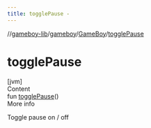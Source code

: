 ```yaml
---
title: togglePause -
---
```

//[gameboy-lib](../../index.md)/[gameboy](../index.md)/[GameBoy](index.md)/[togglePause](toggle-pause.md)



# togglePause  
[jvm]  
Content  
fun [togglePause](toggle-pause.md)()  
More info  


Toggle pause on / off

  



